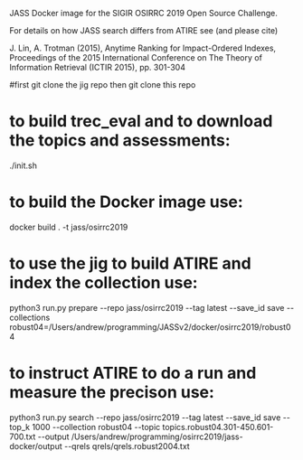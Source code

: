 JASS Docker image for the SIGIR OSIRRC 2019 Open Source Challenge.

For details on how JASS search differs from ATIRE see (and please cite)

J. Lin, A. Trotman (2015), Anytime Ranking for Impact-Ordered Indexes, Proceedings of the 2015 International Conference on The Theory of Information Retrieval (ICTIR 2015), pp. 301-304



#first git clone the jig repo then git clone this repo
# to build trec_eval and to download the topics and assessments:

./init.sh

# to build the Docker image use:

docker build . -t jass/osirrc2019

# to use the jig to build ATIRE and index the collection use:

python3 run.py prepare --repo jass/osirrc2019 --tag latest --save_id save --collections robust04=/Users/andrew/programming/JASSv2/docker/osirrc2019/robust04

# to instruct ATIRE to do a run and measure the precison use:

python3 run.py search --repo jass/osirrc2019 --tag latest --save_id save --top_k 1000 --collection robust04 --topic topics.robust04.301-450.601-700.txt  --output /Users/andrew/programming/osirrc2019/jass-docker/output --qrels qrels/qrels.robust2004.txt

